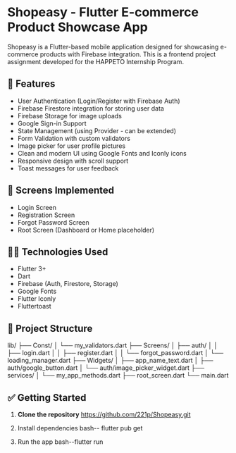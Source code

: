 # Shopeasy - Flutter E-commerce Product Showcase App

Shopeasy is a Flutter-based mobile application designed for showcasing e-commerce products with Firebase integration. This is a frontend project assignment developed for the HAPPETO Internship Program.

## 🚀 Features

- User Authentication (Login/Register with Firebase Auth)
- Firebase Firestore integration for storing user data
- Firebase Storage for image uploads
- Google Sign-in Support
- State Management (using Provider - can be extended)
- Form Validation with custom validators
- Image picker for user profile pictures
- Clean and modern UI using Google Fonts and Iconly icons
- Responsive design with scroll support
- Toast messages for user feedback

## 📱 Screens Implemented

- Login Screen
- Registration Screen
- Forgot Password Screen
- Root Screen (Dashboard or Home placeholder)

## 🧑‍💻 Technologies Used

- Flutter 3+
- Dart
- Firebase (Auth, Firestore, Storage)
- Google Fonts
- Flutter Iconly
- Fluttertoast

## 📂 Project Structure

lib/
├── Const/
│ └── my_validators.dart
├── Screens/
│ ├── auth/
│ │ ├── login.dart
│ │ ├── register.dart
│ │ └── forgot_password.dart
│ └── loading_manager.dart
├── Widgets/
│ ├── app_name_text.dart
│ ├── auth/google_button.dart
│ └── auth/image_picker_widget.dart
├── services/
│ └── my_app_methods.dart
├── root_screen.dart
└── main.dart


## ✅ Getting Started

1. **Clone the repository**
   https://github.com/221p/Shopeasy.git

2. Install dependencies
  bash-- flutter pub get

3. Run the app
  bash--flutter run
